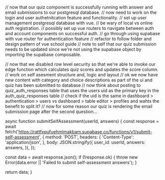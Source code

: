 // now that our quiz component is successfully running with answer and email submissions to our postgresql database.
// now need to work on the login and user authetnitcation feature and functionality.
// set up user management postgresql database with vue.
// be wary of local vs online auth registration.
// possibly set up vue routers to navigate between auth and account components on successful auth.
// go through using supabase with vue router for authentication feature
// refactor to follow folder and design pattern of vue school guide
// note to self that our quiz submission needs to be updated since we're not using the supabase object by importing the supabase composable.

// now that we disabled row level security so that we're able to invoke our edge function which calculates quiz scores and updates the score column.
// work on self asesment structure and, logic and layout
// ok we now have new content with category and choice descriptions as part of the ui and quiz has been submitted to database
// now think about posting to quiz_auth_responses table that uses the users uid as the primary key in the auth_quiz_responses table
// check if the uid is the same in dashboard > authentication > users vs dashboard > table editor > profiles and wahts the benefit to split it?
// now for some reason our quiz is rendering the email submission page after the second question...




async function submitSelfAssessment(userId, answers) {
  const response = await fetch('https://rattfxpufuehmlmakbam.supabase.co/functions/v1/submit-self-assessment', {
    method: 'POST',
    headers: {
      'Content-Type': 'application/json',
    },
    body: JSON.stringify({
      user_id: userId,
      answers: answers,
    }),
  });

  const data = await response.json();
  if (!response.ok) {
    throw new Error(data.error || 'Failed to submit self-assessment answers');
  }

  return data;
}




<!-- filepath: /Users/ck/Desktop/Code/TrueVibe MVP/vue-project/src/pages/QuizAuth.vue -->
<script setup>
import { ref } from 'vue';
import useSupabase from '@/composables/UseSupabase';
import useAuthUser from '@/composables/UseAuthUser';

const { supabase } = useSupabase();
const { user } = useAuthUser();

const currentQuestionIndex = ref(0);
const questions = ref([
  { 
    category: "Relationship Clarity",
    question: "How clear is your vision for your life and the kind of relationship you want?",
    choicesDescription: "1 = Not at all clear, 5 = Very clear", 
    choices: ["1", "2", "3", "4", "5"] 
  },
  // Add more questions here
]);
const answers = ref(Array(questions.value.length).fill(''));
const email = ref('');
const isSubmitted = ref(false);

const nextQuestion = () => {
  currentQuestionIndex.value++;
};

const prevQuestion = () => {
  if (currentQuestionIndex.value > 0) {
    currentQuestionIndex.value--;
  }
};

const selectAnswer = (index) => {
  answers.value[currentQuestionIndex.value] = questions.value[currentQuestionIndex.value].choices[index];
};

const submitSelfAssessment = async () => {
  if (!user.value) {
    console.error('User is not authenticated');
    return;
  }

  const userId = user.value.id;

  const response = await fetch('https://rattfxpufuehmlmakbam.supabase.co/functions/v1/submit-self-assessment', {
    method: 'POST',
    headers: {
      'Content-Type': 'application/json',
    },
    body: JSON.stringify({
      user_id: userId,
      answers: answers.value,
    }),
  });

  const data = await response.json();
  if (!response.ok) {
    throw new Error(data.error || 'Failed to submit self-assessment answers');
  }

  isSubmitted.value = true;
  return data;
};
</script>

<template>
  <div class="quiz">
    <div v-if="!isSubmitted">
      <div v-if="currentQuestionIndex < questions.length">
        <h3>{{ questions[currentQuestionIndex].category }}</h3>
        <h2>{{ questions[currentQuestionIndex].question }}</h2>
        <p>{{ questions[currentQuestionIndex].choicesDescription }}</p>
        <div class="choices">
          <button 
            v-for="(choice, index) in questions[currentQuestionIndex].choices" 
            :key="index" 
            @click="selectAnswer(index)"
            :class="{ selected: answers[currentQuestionIndex] === choice }"
          >
            {{ choice }}
          </button>
        </div>
        <div class="navigation-buttons">
          <button @click="prevQuestion" :disabled="currentQuestionIndex === 0">Back</button>
          <button @click="nextQuestion" :disabled="answers[currentQuestionIndex] === ''">Next</button>
        </div>
      </div>
      <div v-else>
        <h2>Quiz Completed</h2>
        <img src="../assets/true vibe logo_transparent_small.png" alt="">
        <p>Thank you for completing the quiz!</p>
        <p>Check your email soon for a tailored report</p>
        <form @submit.prevent="submitSelfAssessment">
          <div class="navigation-buttons-2">
            <button type="submit">Submit</button> 
          </div>
        </form>
      </div>
    </div>
    <div v-else>
      <h2>Quiz Submitted</h2>
      <p>Thank you for completing the quiz!</p>
      <p>Check your email soon for a tailored report</p>
    </div>
  </div>
</template>

<style scoped>
.quiz {
  max-width: 600px;
  margin: 0 auto;
  padding-top: 20px;
  padding-bottom: 20px;
  text-align: center;
  background-color: whitesmoke;
  color: black;
  border-radius: 6px;
}
h2 {
  font-weight: 900;
}
.choices {
  display: flex;
  flex-direction: column;
  margin-top: 20px;
  row-gap: 5px;
}
button {
  margin: 0 10px;
  cursor: pointer;
  padding: 10px 20px;
  border: none;
  text-decoration: none;
  background-color: rgba(211, 211, 211, 0.4);
  border-radius: 6px;
  font-weight: 800;
  color: inherit;
}
.choices button {
  border: 0.5px solid black;
}
.navigation-buttons {
  display: flex;
  justify-content: space-between;
  margin: 27px auto;
}
.navigation-buttons button {
  background-color: salmon;
  color: white;
}
.navigation-buttons-2 {
  display: flex;
  justify-content: center;
  margin: 27px auto;
}
.navigation-buttons-2 button {
  background-color: salmon;
  color: white;
}
.selected {
  color: white;
  background-color: salmon;
  border: 1px solid salmon;
}
button:disabled {
  background-color: lightgray;
  cursor: not-allowed;
  color: darkgray;
}
form {
  margin-top: 20px;
}
input[type="email"] {
  width: 80%;
  height: 40px;
  padding: 10px;
  font-size: 16px;
  border: 1px solid #ccc;
  border-radius: 4px;
}
img {
  max-width: 50%;
  max-height: 50%;
}
</style>